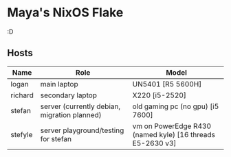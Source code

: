 # Maya's NixOS Flake
:D

## Hosts
| Name     | Role                                         | Model                                                       |
| -------- | -------------------------------------------- | ----------------------------------------------------------- |
| logan    | main laptop                                  | UN5401 \[R5 5600H\]                                         |
| richard  | secondary laptop                             | X220 \[i5-2520\]                                            |
| stefan   | server (currently debian, migration planned) | old gaming pc (no gpu) \[i5 7600\]                          |
| stefyle  | server playground/testing for stefan         | vm on PowerEdge R430 (named kyle) \[16 threads E5-2630 v3\] |
